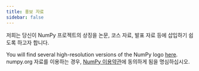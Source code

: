 ```yaml
---
title: 홍보 자료
sidebar: false
---
```


저희는 당신이 NumPy 프로젝트의 상징을 논문, 코스 자료, 발표 자료 등에 삽입하기 쉽도록 하고자 합니다.

You will find several high-resolution versions of the NumPy logo [here](https://github.com/numpy/numpy/tree/main/branding/logo). numpy.org 자료를 이용하는 경우, [NumPy 이용약관](/code-of-conduct)에 동의하게 됨을 명심하십시오.
